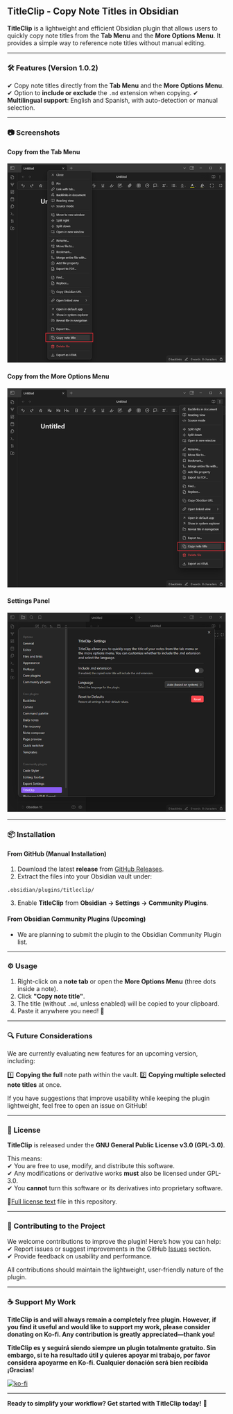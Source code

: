 ## **TitleClip - Copy Note Titles in Obsidian**

**TitleClip** is a lightweight and efficient Obsidian plugin that allows users to quickly copy note titles from the **Tab Menu** and the **More Options Menu**. It provides a simple way to reference note titles without manual editing.

---

### **🛠 Features (Version 1.0.2)**

✔ Copy note titles directly from the **Tab Menu** and the **More Options Menu**.  
✔ Option to **include or exclude** the `.md` extension when copying.
✔ **Multilingual support**: English and Spanish, with auto-detection or manual selection.

---

### **📷 Screenshots**

#### **Copy from the Tab Menu**

![imagen](assets/img01.png)
#### **Copy from the More Options Menu**

![imagen](assets/img02.png)
#### **Settings Panel**

![imagen](assets/img03.png)

---

### **📦 Installation**

#### **From GitHub (Manual Installation)**

1. Download the latest **release** from [GitHub Releases](https://github.com/JavirtanLabs/TitleClip/releases).
2. Extract the files into your Obsidian vault under:
       
```
.obsidian/plugins/titleclip/
```
    
3. Enable **TitleClip** from **Obsidian → Settings → Community Plugins**.

#### **From Obsidian Community Plugins (Upcoming)**

- We are planning to submit the plugin to the Obsidian Community Plugin list.

---

### **⚙️ Usage**

1. Right-click on a **note tab** or open the **More Options Menu** (three dots inside a note).
2. Click **"Copy note title"**.
3. The title (without `.md`, unless enabled) will be copied to your clipboard.
4. Paste it anywhere you need! 🚀

---

### **🔍 Future Considerations**

We are currently evaluating new features for an upcoming version, including:

1️⃣ **Copying the full** note path within the vault.
2️⃣ **Copying multiple selected note titles** at once.

If you have suggestions that improve usability while keeping the plugin lightweight, feel free to open an issue on GitHub!

---

### **📜 License**

**TitleClip** is released under the **GNU General Public License v3.0 (GPL-3.0)**.

This means:  
✔ You are free to use, modify, and distribute this software.  
✔ Any modifications or derivative works **must** also be licensed under GPL-3.0.  
✔ You **cannot** turn this software or its derivatives into proprietary software.

📄[Full license text](LICENSE) file in this repository.

---

### **🤝 Contributing to the Project**

We welcome contributions to improve the plugin! Here’s how you can help:  
✔ Report issues or suggest improvements in the GitHub [Issues](https://github.com/JavirtanLabs/TitleClip/issues) section.  
✔ Provide feedback on usability and performance.

All contributions should maintain the lightweight, user-friendly nature of the plugin.

---

### **☕ Support My Work**

**TitleClip is and will always remain a completely free plugin. However, if you find it useful and would like to support my work, please consider donating on Ko-fi. Any contribution is greatly appreciated—thank you!**  

**TitleClip es y seguirá siendo siempre un plugin totalmente gratuito. Sin embargo, si te ha resultado útil y quieres apoyar mi trabajo, por favor considera apoyarme en Ko-fi. Cualquier donación será bien recibida ¡Gracias!**  

[![ko-fi](https://ko-fi.com/img/githubbutton_sm.svg)](https://ko-fi.com/jvfldd)  

---

**Ready to simplify your workflow? Get started with TitleClip today!** 🚀